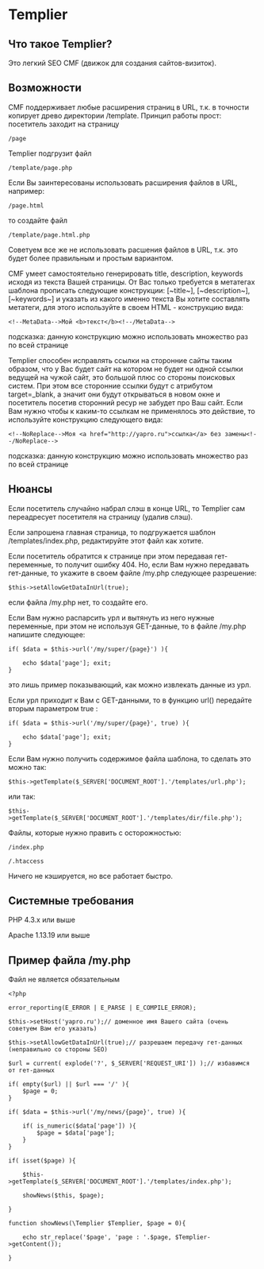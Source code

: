 Templier
========

## Что такое Templier?

Это легкий SEO CMF (движок для создания сайтов-визиток).

## Возможности

CMF поддерживает любые расширения страниц в URL, т.к. в точности копирует древо директории /template. Принцип работы прост: посетитель заходит на страницу
```
/page
```
Templier подгрузит файл
```
/template/page.php
```
Если Вы заинтересованы использовать расширения файлов в URL, например:
```
/page.html
```
то создайте файл
```
/template/page.html.php
```
Советуем все же не использовать расшения файлов в URL, т.к. это будет более правильным и простым вариантом.

CMF умеет самостоятельно генерировать title, description, keywords исходя из текста Вашей страницы. От Вас только требуется в метатегах шаблона прописать следующие конструкции: [~title~], [~description~], [~keywords~] и указать из какого именно текста Вы хотите составлять метатеги, для этого используйте в своем HTML - конструкцию вида:
```
<!--MetaData-->Мой <b>текст</b><!--/MetaData-->
```
подсказка: данную конструкцию можно использовать множество раз по всей странице

Templier способен исправлять ссылки на сторонние сайты таким образом, что у Вас будет сайт на котором не будет ни одной ссылки ведущей на чужой сайт, это большой плюс со стороны поисковых систем. При этом все сторонние ссылки будут с атрибутом target=_blank, а значит они будут открываться в новом окне и посетитель посетив сторонний ресур не забудет про Ваш сайт. Если Вам нужно чтобы к каким-то ссылкам не применялось это действие, то используйте конструкцию следующего вида:
```
<!--NoReplace-->Моя <a href="http://yapro.ru">ссылка</a> без замены<!--/NoReplace-->
```
подсказка: данную конструкцию можно использовать множество раз по всей странице

## Нюансы

Если посетитель случайно набрал слэш в конце URL, то Templier сам переадресует посетителя на страницу (удалив слэш).

Если запрошена главная страница, то подгружается шаблон /templates/index.php, редактируйте этот файл как хотите.

Если посетитель обратится к странице при этом передавая гет-переменные, то  получит ошибку 404. Но, если Вам нужно передавать гет-данные, то укажите в своем файле /my.php следующее разрешение:
```
$this->setAllowGetDataInUrl(true);
```
если файла /my.php нет, то создайте его.

Если Вам нужно распарсить урл и вытянуть из него нужные переменные, при этом не используя GET-данные, то в файле /my.php напишите следующее:
```
if( $data = $this->url('/my/super/{page}') ){

    echo $data['page']; exit;
}
```
это лишь пример показывающий, как можно извлекать данные из урл.

Если урл приходит к Вам с GET-данными, то в функцию url() передайте вторым параметром true :
```
if( $data = $this->url('/my/super/{page}', true) ){

    echo $data['page']; exit;
}
```

Если Вам нужно получить содержимое файла шаблона, то сделать это можно так:
```
$this->getTemplate($_SERVER['DOCUMENT_ROOT'].'/templates/url.php');
```
или так:
```
$this->getTemplate($_SERVER['DOCUMENT_ROOT'].'/templates/dir/file.php');
```

Файлы, которые нужно править с осторожностью:
```
/index.php

/.htaccess
```

Ничего не кэшируется, но все работает быстро.

## Системные требования

PHP 4.3.x или выше

Apache 1.13.19 или выше

## Пример файла /my.php

Файл не является обязательным

```
<?php

error_reporting(E_ERROR | E_PARSE | E_COMPILE_ERROR);

$this->setHost('yapro.ru');// доменное имя Вашего сайта (очень советуем Вам его указать)

$this->setAllowGetDataInUrl(true);// разрешаем передачу гет-данных (неправильно со стороны SEO)

$url = current( explode('?', $_SERVER['REQUEST_URI']) );// избавимся от гет-данных

if( empty($url) || $url === '/' ){
    $page = 0;
}

if( $data = $this->url('/my/news/{page}', true) ){

    if( is_numeric($data['page']) ){
        $page = $data['page'];
    }
}

if( isset($page) ){

    $this->getTemplate($_SERVER['DOCUMENT_ROOT'].'/templates/index.php');

    showNews($this, $page);

}

function showNews(\Templier $Templier, $page = 0){

    echo str_replace('$page', 'page : '.$page, $Templier->getContent());

}
```
